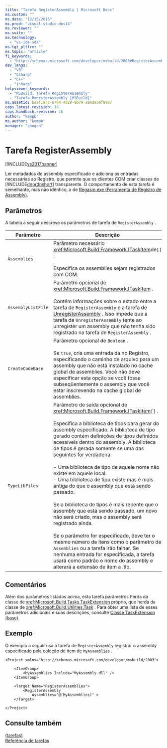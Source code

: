 ```yaml
---
title: "Tarefa RegisterAssembly | Microsoft Docs"
ms.custom: ""
ms.date: "12/15/2016"
ms.prod: "visual-studio-dev14"
ms.reviewer: ""
ms.suite: ""
ms.technology: 
  - "vs-ide-sdk"
ms.tgt_pltfrm: ""
ms.topic: "article"
f1_keywords: 
  - "http://schemas.microsoft.com/developer/msbuild/2003#RegisterAssembly"
dev_langs: 
  - "VB"
  - "CSharp"
  - "C++"
  - "jsharp"
helpviewer_keywords: 
  - "MSBuild, Tarefa RegisterAssembly"
  - "Tarefa RegisterAssembly [MSBuild]"
ms.assetid: ba5f19ac-6764-4d28-9b79-a86de58f8987
caps.latest.revision: 16
caps.handback.revision: 16
author: "kempb"
ms.author: "kempb"
manager: "ghogen"
---
```

# Tarefa RegisterAssembly
[!INCLUDE[vs2017banner](../code-quality/includes/vs2017banner.md)]

Ler metadados do assembly especificado e adiciona as entradas necessárias ao Registro, que permite que os clientes COM criar classes de [!INCLUDE[dnprdnshort](../code-quality/includes/dnprdnshort_md.md)] transparente.  O comportamento de esta tarefa é semelhante, mas não idêntico, a de [Regasm.exe \(Ferramenta de Registro de Assembly\)](../Topic/Regasm.exe%20\(Assembly%20Registration%20Tool\).md).  
  
## Parâmetros  
 A tabela a seguir descreve os parâmetros de tarefa de `RegisterAssembly` .  
  
|Parâmetro|Descrição|  
|---------------|---------------|  
|`Assemblies`|Parâmetro necessário <xref:Microsoft.Build.Framework.ITaskItem>de`[]` .<br /><br /> Especifica os assemblies sejam registrados com COM.|  
|`AssemblyListFile`|Parâmetro opcional de <xref:Microsoft.Build.Framework.ITaskItem> .<br /><br /> Contém informações sobre o estado entre a tarefa de `RegisterAssembly` e a tarefa de [UnregisterAssembly](../msbuild/unregisterassembly-task.md) .  Isso impede que a tarefa de `UnregisterAssembly` tente ao unregister um assembly que não tenha sido registrado na tarefa de `RegisterAssembly` .|  
|`CreateCodeBase`|Parâmetro opcional de `Boolean` .<br /><br /> Se `true`, cria uma entrada da no Registro, especificando o caminho de arquivo para um assembly que não está instalado no cache global de assemblies.  Você não deve especificar esta opção se você fosse subseqüentemente o assembly que você estar inscrevendo na cache global de assemblies.|  
|`TypeLibFiles`|Parâmetro de saída opcional de <xref:Microsoft.Build.Framework.ITaskItem>`[]` .<br /><br /> Especifica a biblioteca de tipos para gerar do assembly especificado.  A biblioteca de tipo gerado contém definições de tipos definidos acessíveis dentro do assembly.  A biblioteca de tipos é gerada somente se uma das seguintes for verdadeira:<br /><br /> -   Uma biblioteca de tipo de aquele nome não existe em aquele local.<br />-   Uma biblioteca de tipo existe mas é mais antiga do que o assembly que está sendo passado.<br /><br /> Se a biblioteca de tipos é mais recente que o assembly que está sendo passado, um novo não será criado, mas o assembly será registrado ainda.<br /><br /> Se o parâmetro for especificado, deve ter o mesmo número de itens como o parâmetro de `Assemblies` ou a tarefa irão falhar.  Se nenhuma entrada for especificada, a tarefa usará como padrão o nome do assembly e alterará a extensão de item a .tlb.|  
  
## Comentários  
 Além dos parâmetros listados acima, esta tarefa parâmetros herda da classe de <xref:Microsoft.Build.Tasks.TaskExtension> própria, que herda da classe de <xref:Microsoft.Build.Utilities.Task> .  Para obter uma lista de esses parâmetros adicionais e suas descrições, consulte [Classe TaskExtension \(base\)](../msbuild/taskextension-base-class.md).  
  
## Exemplo  
 O exemplo a seguir usa a tarefa de `RegisterAssembly` registrar o assembly especificado pela coleção de item de `MyAssemblies` .  
  
```  
<Project xmlns="http://schemas.microsoft.com/developer/msbuild/2003">  
  
    <ItemGroup>  
        <MyAssemblies Include="MyAssembly.dll" />  
    <ItemGroup>  
  
    <Target Name="RegisterAssemblies">  
        <RegisterAssembly  
            Assemblies="@(MyAssemblies)" >  
    </Target>  
  
</Project>  
```  
  
## Consulte também  
 [ \(tarefas\)](../msbuild/msbuild-tasks.md)   
 [Referência de tarefas](../msbuild/msbuild-task-reference.md)